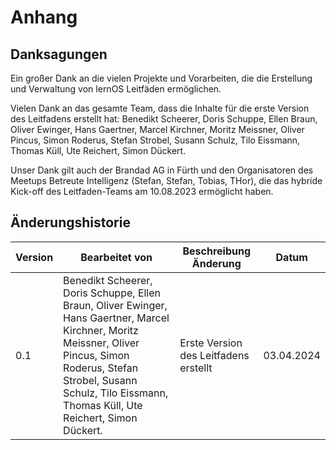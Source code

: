 # Anhang

## Danksagungen

Ein großer Dank an die vielen Projekte und Vorarbeiten, die die Erstellung und Verwaltung von lernOS Leitfäden ermöglichen.

Vielen Dank an das gesamte Team, dass die Inhalte für die erste Version des Leitfadens erstellt hat: Benedikt Scheerer, Doris Schuppe, Ellen Braun, Oliver Ewinger, Hans Gaertner, Marcel Kirchner, Moritz Meissner, Oliver Pincus, Simon Roderus, Stefan Strobel, Susann Schulz, Tilo Eissmann, Thomas Küll, Ute Reichert, Simon Dückert.

Unser Dank gilt auch der Brandad AG in Fürth und den Organisatoren des Meetups Betreute Intelligenz (Stefan, Stefan, Tobias, THor), die das hybride Kick-off des Leitfaden-Teams am 10.08.2023 ermöglicht haben.

## Änderungshistorie

| Version | Bearbeitet von     | Beschreibung Änderung                 | Datum      |
| ------- | ------------------ | ------------------------------------- | ---------- |
| 0.1     | Benedikt Scheerer, Doris Schuppe, Ellen Braun, Oliver Ewinger, Hans Gaertner, Marcel Kirchner, Moritz Meissner, Oliver Pincus, Simon Roderus, Stefan Strobel, Susann Schulz, Tilo Eissmann, Thomas Küll, Ute Reichert, Simon Dückert. | Erste Version des Leitfadens erstellt | 03.04.2024 |
